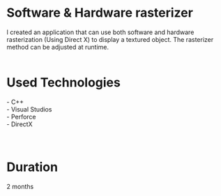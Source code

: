 # Software & Hardware rasterizer
I created an application that can use both software and hardware rasterization (Using Direct X) to display a textured object. The rasterizer method can be adjusted at runtime. <br><br>

# Used Technologies
\-	C++<br>
\-	Visual Studios <br>
\-	Perforce<br>
\-	DirectX<br>
<br>
<br>
# Duration
2 months
